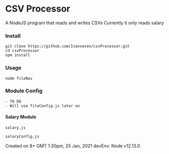 # CSV Processor

A NodeJS program that reads and writes CSVs
Currently it only reads salary

### Install

	git clone https://github.com/Ivanseven/csvProcessor.git
	cd csvProcessor
	npm install

### Usage
	node fileNav


### Module Config
	- TO DO
	- Will use fileConfig.js later on

#### Salary Module
	salary.js

	salaryConfig.js


Created on 8+ GMT 1:30pm, 25 Jan, 2021
devEnv: Node v12.13.0
